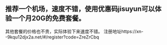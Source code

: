 ## 推荐一个机场，速度不错，使用优惠码jisuyun可以体验一个月20G的免费套餐。
其他套餐的价格也不贵，实际体验下来速度不错。
注册地址https://xn--9kqu12djx2a.net/#/register?code=ZreZrCbq
